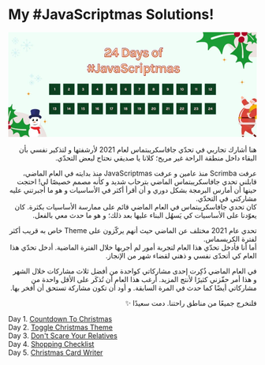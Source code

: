 # My #JavaScriptmas Solutions!

![#JavaScriptmas Cover](cover.webp)

<div dir='rtl' lang="ar">

هنا أشارك تجاربي في تحدّي جافاسكريبتماس لعام 2021 لأرشفتها و لتذكير نفسي بأن البقاء داخل منطقة الراحة غير مريح؛ كلانا يا صديقي نحتاج لبعض التحدّي.

عرفت Scrimba منذ عامين و عرفت JavaScriptmas منذ بدايته في العام الماضي، قابلني تحدي جافاسكريبتماس الماضي بترحاب شديد و كأنه مصمم خصيصًا لي! احتجت حينها أن أمارس البرمجة بشكل دوري و أن أقرأ أكثر في الأساسيات و هو ما أجبرتني عليه مشاركتي في التحدّي.  
كان تحدي جافاسكريبتماس في العام الماضي قائم على ممارسة الأساسيات بكثرة. كان يعوّدنا على الأساسيات كي يَسهُل البناء عليها بعد ذلك؛ و هو ما حدث معي بالفعل.

تحدي عام 2021 مختلف عن الماضي حيث أنهم يركّزون على Theme خاص به قريب أكثر لفترة الكريسماس.  
أما أنا فأدخل تحدّي هذا العام لتجربة أمور لم أجربها خلال الفترة الماضية. أدخل تحدّي هذا العام كي أتحدّى نفسي و ذهني لقضاء شهر من الإنجاز.

في العام الماضي ذُكِرت إحدى مشاركاتي كواحدة من أفضل ثلاث مشاركات خلال الشهر و هذا أمر حفّزني كثيرًا لأنتج المزيد. أرغب هذا العام أن تُذكَر على الأقل واحدة من مشاركاتي أيضًا كما حدث في المرة السابقة. و أود أن تكون مشاركة تستحق أن أفخر بها.

فلنخرج جميعًا من مناطق راحتنا.
دمت سعيدًا ✨

</div>

Day 1. [Countdown To Christmas](./1.countdown-to-christmas)  
Day 2. [Toggle Christmas Theme](./2.toggle-christmas-theme)  
Day 3. [Don't Scare Your Relatives](./3.dont-scare-your-relatives)  
Day 4. [Shopping Checklist](./4.shopping-checklist)  
Day 5. [Christmas Card Writer](./5.christmas-card-writer)
